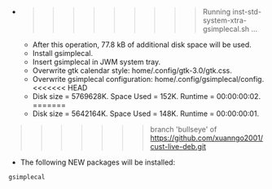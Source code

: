 * >>>>>>>>> Running inst-std-system-xtra-gsimplecal.sh ...
  * After this operation, 77.8 kB of additional disk space will be used.
  * Install gsimplecal.
  * Insert gsimplecal in JWM system tray.
  * Overwrite gtk calendar style: home/.config/gtk-3.0/gtk.css.
  * Overwrite gsimplecal configuration: home/.config/gsimplecal/config.
<<<<<<< HEAD
  * Disk size = 5769628K. Space Used = 152K. Runtime = 00:00:00:02.
=======
  * Disk size = 5642164K. Space Used = 148K. Runtime = 00:00:00:01.
>>>>>>> branch 'bullseye' of https://github.com/xuanngo2001/cust-live-deb.git
  * The following NEW packages will be installed:
  ```bash
gsimplecal
  ```
